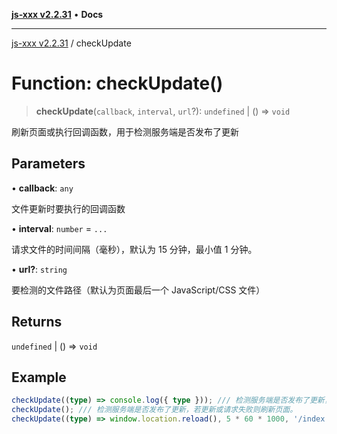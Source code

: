 [**js-xxx v2.2.31**](../README.md) • **Docs**

***

[js-xxx v2.2.31](../README.md) / checkUpdate

# Function: checkUpdate()

> **checkUpdate**(`callback`, `interval`, `url`?): `undefined` \| () => `void`

刷新页面或执行回调函数，用于检测服务端是否发布了更新

## Parameters

• **callback**: `any`

文件更新时要执行的回调函数

• **interval**: `number` = `...`

请求文件的时间间隔（毫秒），默认为 15 分钟，最小值 1 分钟。

• **url?**: `string`

要检测的文件路径（默认为页面最后一个 JavaScript/CSS 文件）

## Returns

`undefined` \| () => `void`

## Example

```ts
checkUpdate((type) => console.log({ type })); /// 检测服务端是否发布了更新，若更新或请求失败则执行回调。
checkUpdate(); /// 检测服务端是否发布了更新，若更新或请求失败则刷新页面。
checkUpdate((type) => window.location.reload(), 5 * 60 * 1000, '/index.js'); /// 检测服务端某个文件是否发布了更新，若更新或请求失败则刷新页面。
```
